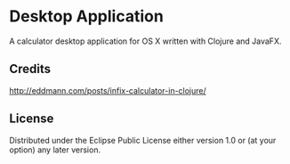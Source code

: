# Desktop Application

A calculator desktop application for OS X written with Clojure and JavaFX.

## Credits

http://eddmann.com/posts/infix-calculator-in-clojure/

## License

Distributed under the Eclipse Public License either version 1.0 or (at
your option) any later version.
